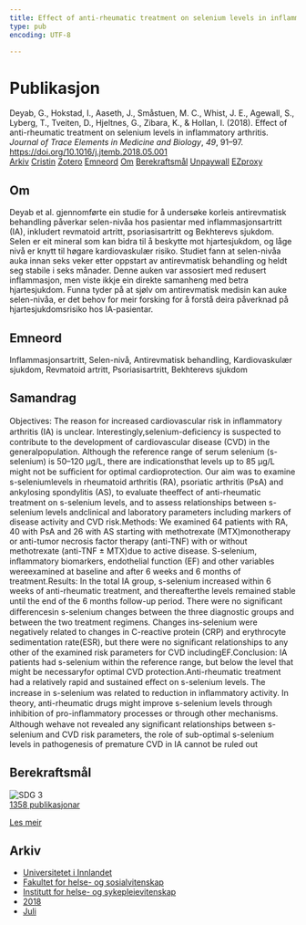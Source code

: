 ```yaml
---
title: Effect of anti-rheumatic treatment on selenium levels in inflammatory arthritis
type: pub
encoding: UTF-8

---
```

<h1>Publikasjon</h1>
<article id="csl-bib-container-BVNJCIH7" class="csl-bib-container">
  <div class="csl-bib-body"> <div class="csl-entry">Deyab, G., Hokstad, I., Aaseth, J., Småstuen, M. C., Whist, J. E., Agewall, S., Lyberg, T., Tveiten, D., Hjeltnes, G., Zibara, K., &#38; Hollan, I. (2018). Effect of anti-rheumatic treatment on selenium levels in inflammatory arthritis. <i>Journal of Trace Elements in Medicine and Biology</i>, <i>49</i>, 91–97. <a href="https://doi.org/10.1016/j.jtemb.2018.05.001">https://doi.org/10.1016/j.jtemb.2018.05.001</a></div> </div>
  <div class="csl-bib-buttons">
    <a href="#taxonomy-article-BVNJCIH7" alt="archive" class="csl-bib-button">Arkiv</a>
    <a href="https://app.cristin.no/results/show.jsf?id=1596548" alt="Cristin" class="csl-bib-button">Cristin</a>
    <a href="http://zotero.org/groups/5881554/items/BVNJCIH7" alt="Zotero" class="csl-bib-button">Zotero</a>
    <a href="#keywords-article-BVNJCIH7" alt="keywords" class="csl-bib-button">Emneord</a>
    <a href="#about-article-BVNJCIH7" alt="about_pub" class="csl-bib-button">Om</a>
    <a href="#sdg-article-BVNJCIH7" alt="sdg" class="csl-bib-button">Berekraftsmål</a>
    <a href="https://doi.org/10.1016/j.jtemb.2018.05.001" alt="Unpaywall" class="csl-bib-button">Unpaywall</a>
    <a href="https://doi.org/10.1016/j.jtemb.2018.05.001" alt="EZproxy" class="csl-bib-button">EZproxy</a>
  </div>
  <div id="csl-bib-meta-container-BVNJCIH7"></div>
</article>
<div id="csl-bib-meta-BVNJCIH7" class="csl-bib-meta">
  <article id="about-article-BVNJCIH7" class="about_pub-article">
    <h1>Om</h1>
    Deyab et al. gjennomførte ein studie for å undersøke korleis antirevmatisk behandling påverkar selen-nivåa hos pasientar med inflammasjonsartritt (IA), inkludert revmatoid artritt, psoriasisartritt og Bekhterevs sjukdom. Selen er eit mineral som kan bidra til å beskytte mot hjartesjukdom, og låge nivå er knytt til høgare kardiovaskulær risiko. Studiet fann at selen-nivåa auka innan seks veker etter oppstart av antirevmatisk behandling og heldt seg stabile i seks månader. Denne auken var assosiert med redusert inflammasjon, men viste ikkje ein direkte samanheng med betra hjartesjukdom. Funna tyder på at sjølv om antirevmatisk medisin kan auke selen-nivåa, er det behov for meir forsking for å forstå deira påverknad på hjartesjukdomsrisiko hos IA-pasientar.
  </article>
  <article id="keywords-article-BVNJCIH7" class="keywords-article">
    <h1>Emneord</h1>
    Inflammasjonsartritt, Selen-nivå, Antirevmatisk behandling, Kardiovaskulær sjukdom, Revmatoid artritt, Psoriasisartritt, Bekhterevs sjukdom
  </article>
  <article id="abstract-article-BVNJCIH7" class="abstract-article">
    <h1>Samandrag</h1>
    Objectives: The reason for increased cardiovascular risk in inﬂammatory arthritis (IA) is unclear. Interestingly,selenium-deﬁciency is suspected to contribute to the development of cardiovascular disease (CVD) in the generalpopulation. Although the reference range of serum selenium (s-selenium) is 50–120 μg/L, there are indicationsthat levels up to 85 μg/L might not be suﬃcient for optimal cardioprotection. Our aim was to examine s-seleniumlevels in rheumatoid arthritis (RA), psoriatic arthritis (PsA) and ankylosing spondylitis (AS), to evaluate theeﬀect of anti-rheumatic treatment on s-selenium levels, and to assess relationships between s-selenium levels andclinical and laboratory parameters including markers of disease activity and CVD risk.Methods: We examined 64 patients with RA, 40 with PsA and 26 with AS starting with methotrexate (MTX)monotherapy or anti-tumor necrosis factor therapy (anti-TNF) with or without methotrexate (anti-TNF ± MTX)due to active disease. S-selenium, inﬂammatory biomarkers, endothelial function (EF) and other variables wereexamined at baseline and after 6 weeks and 6 months of treatment.Results: In the total IA group, s-selenium increased within 6 weeks of anti-rheumatic treatment, and thereafterthe levels remained stable until the end of the 6 months follow-up period. There were no signiﬁcant diﬀerencesin s-selenium changes between the three diagnostic groups and between the two treatment regimens. Changes ins-selenium were negatively related to changes in C-reactive protein (CRP) and erythrocyte sedimentation rate(ESR), but there were no signiﬁcant relationships to any other of the examined risk parameters for CVD includingEF.Conclusion: IA patients had s-selenium within the reference range, but below the level that might be necessaryfor optimal CVD protection.Anti-rheumatic treatment had a relatively rapid and sustained eﬀect on s-selenium levels. The increase in s-selenium was related to reduction in inﬂammatory activity. In theory, anti-rheumatic drugs might improve s-selenium levels through inhibition of pro-inﬂammatory processes or through other mechanisms. Although wehave not revealed any signiﬁcant relationships between s-selenium and CVD risk parameters, the role of sub-optimal s-selenium levels in pathogenesis of premature CVD in IA cannot be ruled out
  </article>
  <article id="sdg-article-BVNJCIH7" class="sdg-article">
    <h1>Berekraftsmål</h1>
    <div class="sdg-container"><div id="sdg3" class="sdg">
        <img src="{{< params subfolder >}}images/sdg/sdg03_nn.png" class="image" alt="SDG 3">
        <div class="sdg-overlay">
          <a href="{{< params subfolder >}}nn/archive/?sdg=3#archive" class="sdg-publication-count"><span>1358</span> publikasjonar</a>
          <p><a href="https://fn.no/om-fn/fns-baerekraftsmaal/god-helse-og-livskvalitet?lang=nno-NO" class="sdg-read-more">Les meir</a></p>
        </div>
      </div></div>
  </article>
  <article id="taxonomy-article-BVNJCIH7" class="taxonomy-article">
    <h1>Arkiv</h1>
    <ul>
      <li><a href="{{< params subfolder >}}nn/archive/?key=3DCRN523">Universitetet i Innlandet</a></li>
      <li><a href="{{< params subfolder >}}nn/archive/?key=IDKFS3MX">Fakultet for helse- og sosialvitenskap</a></li>
      <li><a href="{{< params subfolder >}}nn/archive/?key=GTV4ECMZ">Institutt for helse- og sykepleievitenskap</a></li>
      <li><a href="{{< params subfolder >}}nn/archive/?key=676HMQBA">2018</a></li>
      <li><a href="{{< params subfolder >}}nn/archive/?key=QNK36S7H">Juli</a></li>
    </ul>
  </article>
</div>
